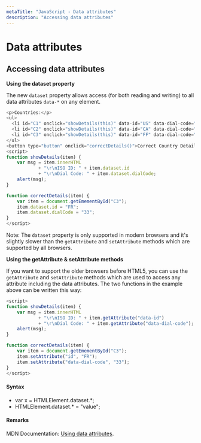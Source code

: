 ```yaml
---
metaTitle: "JavaScript - Data attributes"
description: "Accessing data attributes"
---
```


# Data attributes



## Accessing data attributes


**Using the dataset property**

The new `dataset` property allows access (for both reading and writing) to all data attributes `data-*` on any element.

```js
<p>Countries:</p>
<ul>
  <li id="C1" onclick="showDetails(this)" data-id="US" data-dial-code="1">USA</li>
  <li id="C2" onclick="showDetails(this)" data-id="CA" data-dial-code="1">Canada</li>
  <li id="C3" onclick="showDetails(this)" data-id="FF" data-dial-code="3">France</li>
</ul>
<button type="button" onclick="correctDetails()">Correct Country Details</button>
<script>
function showDetails(item) {
    var msg = item.innerHTML
            + "\r\nISO ID: " + item.dataset.id
            + "\r\nDial Code: " + item.dataset.dialCode;
    alert(msg);
}

function correctDetails(item) {
    var item = document.getEmementById("C3");
    item.dataset.id = "FR";
    item.dataset.dialCode = "33";
}
</script>

```

Note: The `dataset` property is only supported in modern browsers and it's slightly slower than the `getAttribute` and `setAttribute` methods which are supported by all browsers.

**Using the getAttribute & setAttribute methods**

If you want to support the older browsers before HTML5, you can use the `getAttribute` and `setAttribute` methods which are used to access any attribute including the data attributes. The two functions in the example above can be written this way:

```js
<script>
function showDetails(item) {
    var msg = item.innerHTML
            + "\r\nISO ID: " + item.getAttribute("data-id")
            + "\r\nDial Code: " + item.getAttribute("data-dial-code");
    alert(msg);
}

function correctDetails(item) {
    var item = document.getEmementById("C3");
    item.setAttribute("id", "FR");
    item.setAttribute("data-dial-code", "33");
}
</script>

```



#### Syntax


- var x = HTMLElement.dataset.*;
- HTMLElement.dataset.* = "value";



#### Remarks


MDN Documentation: [Using data attributes](https://developer.mozilla.org/en/docs/Web/Guide/HTML/Using_data_attributes).

